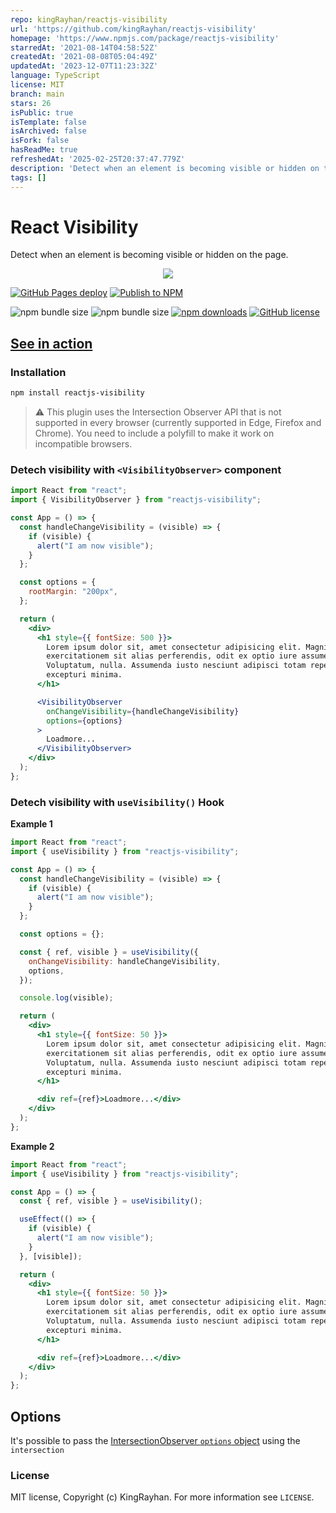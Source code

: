 ```yaml
---
repo: kingRayhan/reactjs-visibility
url: 'https://github.com/kingRayhan/reactjs-visibility'
homepage: 'https://www.npmjs.com/package/reactjs-visibility'
starredAt: '2021-08-14T04:58:52Z'
createdAt: '2021-08-08T05:04:49Z'
updatedAt: '2023-12-07T11:23:32Z'
language: TypeScript
license: MIT
branch: main
stars: 26
isPublic: true
isTemplate: false
isArchived: false
isFork: false
hasReadMe: true
refreshedAt: '2025-02-25T20:37:47.779Z'
description: 'Detect when an element is becoming visible or hidden on the page. '
tags: []
---
```


# React Visibility

Detect when an element is becoming visible or hidden on the page.

<div align="center">
    <img src="react-visibility.jpg"/>
</div>

[![GitHub Pages deploy](https://github.com/kingRayhan/reactjs-visibility/actions/workflows/gh-pages-publish.yml/badge.svg)](https://github.com/kingRayhan/reactjs-visibility/actions/workflows/gh-pages-publish.yml)
[![Publish to NPM](https://github.com/kingRayhan/reactjs-visibility/actions/workflows/npm-publish.yml/badge.svg)](https://github.com/kingRayhan/reactjs-visibility/actions/workflows/npm-publish.yml)

![npm bundle size](https://img.shields.io/bundlephobia/min/reactjs-visibility)
![npm bundle size](https://img.shields.io/bundlephobia/minzip/reactjs-visibility)
[![npm downloads](https://img.shields.io/npm/dt/@kingrayhan/react-onscreen)](https://www.npmjs.com/package/reactjs-visibility)
[![GitHub license](https://img.shields.io/badge/license-MIT-blue.svg)](https://github.com/kingrayhan/reactjs-visibility/blob/master/LICENSE)

## [See in action](https://kingrayhan.github.io/reactjs-visibility/)

### Installation

```bash
npm install reactjs-visibility
```

> ⚠️ This plugin uses the Intersection Observer API that is not supported in every browser (currently supported in Edge, Firefox and Chrome). You need to include a polyfill to make it work on incompatible browsers.

### Detech visibility with `<VisibilityObserver>` component

```jsx
import React from "react";
import { VisibilityObserver } from "reactjs-visibility";

const App = () => {
  const handleChangeVisibility = (visible) => {
    if (visible) {
      alert("I am now visible");
    }
  };

  const options = {
    rootMargin: "200px",
  };

  return (
    <div>
      <h1 style={{ fontSize: 500 }}>
        Lorem ipsum dolor sit, amet consectetur adipisicing elit. Magni nam
        exercitationem sit alias perferendis, odit ex optio iure assumenda!
        Voluptatum, nulla. Assumenda iusto nesciunt adipisci totam repellat id
        excepturi minima.
      </h1>

      <VisibilityObserver
        onChangeVisibility={handleChangeVisibility}
        options={options}
      >
        Loadmore...
      </VisibilityObserver>
    </div>
  );
};
```

### Detech visibility with `useVisibility()` Hook

**Example 1**

```jsx
import React from "react";
import { useVisibility } from "reactjs-visibility";

const App = () => {
  const handleChangeVisibility = (visible) => {
    if (visible) {
      alert("I am now visible");
    }
  };

  const options = {};

  const { ref, visible } = useVisibility({
    onChangeVisibility: handleChangeVisibility,
    options,
  });

  console.log(visible);

  return (
    <div>
      <h1 style={{ fontSize: 50 }}>
        Lorem ipsum dolor sit, amet consectetur adipisicing elit. Magni nam
        exercitationem sit alias perferendis, odit ex optio iure assumenda!
        Voluptatum, nulla. Assumenda iusto nesciunt adipisci totam repellat id
        excepturi minima.
      </h1>

      <div ref={ref}>Loadmore...</div>
    </div>
  );
};
```

**Example 2**

```jsx
import React from "react";
import { useVisibility } from "reactjs-visibility";

const App = () => {
  const { ref, visible } = useVisibility();

  useEffect(() => {
    if (visible) {
      alert("I am now visible");
    }
  }, [visible]);

  return (
    <div>
      <h1 style={{ fontSize: 50 }}>
        Lorem ipsum dolor sit, amet consectetur adipisicing elit. Magni nam
        exercitationem sit alias perferendis, odit ex optio iure assumenda!
        Voluptatum, nulla. Assumenda iusto nesciunt adipisci totam repellat id
        excepturi minima.
      </h1>

      <div ref={ref}>Loadmore...</div>
    </div>
  );
};
```

## Options

It's possible to pass the [IntersectionObserver `options` object](https://developer.mozilla.org/en-US/docs/Web/API/IntersectionObserver/IntersectionObserver#Parameters) using the `intersection`

### License

MIT license, Copyright (c) KingRayhan. For more information see `LICENSE`.
